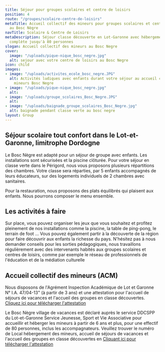 ```yaml
---
title: Séjour pour groupes scolaires et centre de loisirs
position: 4
route: "/groupes/scolaire-centre-de-loisirs"
metaTitle: Accueil collectif des mineurs pour groupes scolaires et centre de loisirs
  au Bosc Nègre
navTitle: Scolaire & Centre de Loisirs
metaDescription: Séjour classe découverte en Lot-Garonne avec hébergement et pension
  complète jusqu'à 80 personnes
slogan: Accueil collectif des mineurs au Bosc Negre
cover:
  image: "/uploads/pique-nique_bosc_negre.jpg"
  alt: sejour avec votre centre de loisirs au Bosc Negre
icon: child
images:
- image: "/uploads/activites_ecole_bosc_negre.JPG"
  alt: Activités ludiques avec enfants durant votre séjour au accueil collectif des
    mineurs Bosc Negre
- image: "/uploads/pique-nique_bosc_negre.jpg"
  alt: 
- image: "/uploads/groupe_scolaires_Bosc_Negre.JPG"
  alt: 
- image: "/uploads/baignade_groupe_scolaires_Bosc_Negre.jpg"
  alt: baignade pendant classe verte au bosc negre
layout: Group
---
```


## Séjour scolaire tout confort dans le Lot-et-Garonne, limitrophe Dordogne

Le Bosc Nègre est adapté pour un séjour de groupe avec enfants. Les installations sont sécurisées et la piscine clôturée.
Pour votre séjour en classe verte dans le Périgord, nous vous proposons plusieurs répartitions des chambres. Votre classe sera réparties, par 5 enfants accompagnés de leurs éducateurs, sur des logements individuels de 2 chambres avec sanitaires. 

Pour la restauration, nous proposons des plats équilibrés qui plaisent aux enfants. Nous pourrons composer le menu ensemble.

## Les activités à faire

Sur place, vous pouvez organiser les jeux que vous souhaitez et profitez pleinement de nos installations comme la piscine, la table de ping-pong, le terrain de foot ... Vous pouvez également partir à la découverte de la région pour faire découvrir aux enfants la richesse du pays. N'hésitez pas à nous demander conseils pour les sorties pédagogiques, nous travaillons régulièrement avec des intervenants habités aux groupes scolaires et centres de loisirs, comme par exemple le réseau de professionnels de l'éducation et de la médiation culturelle

## Accueil collectif des mineurs (ACM)

Nous disposons de l'Agrément Inspection Académique de Lot et Garonne N° I.A. 47/04-13" (à partir de 3 ans) et une attestation pour l'accueil de séjours de vacances et l'accueil des groupes en classe découvertes. [Cliquez ici pour télécharger l'attestation](https://www.fichier-pdf.fr/2020/06/11/attestation-sejour-au-bosc-negre-village-de-vacances-laccueil-co/)

Le Bosc Nègre village de vacances est déclaré auprès le service DDCSPP du Lot-et-Garonne Service Jeunesse, Sport et Vie Associative pour accueillir et héberger les mineurs à partir de 6 ans et plus, pour une effectif de 80 personnes, inclus les accompagnateurs. Veuillez trouver le numéro de Local hébergement des mineurs, accueil de séjours de vacances et l'accueil des groupes en classe découvertes en [Cliquant ici pour télécharger l'attestation](https://www.fichier-pdf.fr/2020/10/03/hebergement-mineur-ddcspp-scan/)
 


